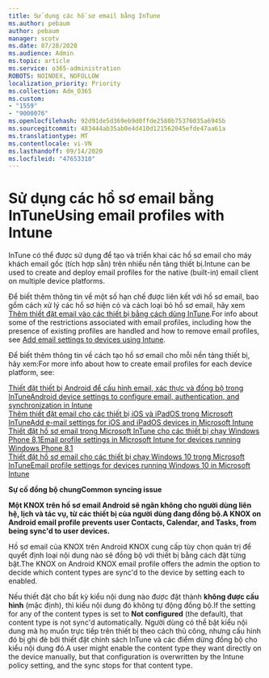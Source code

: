 ```yaml
---
title: Sử dụng các hồ sơ email bằng InTune
ms.author: pebaum
author: pebaum
manager: scotv
ms.date: 07/28/2020
ms.audience: Admin
ms.topic: article
ms.service: o365-administration
ROBOTS: NOINDEX, NOFOLLOW
localization_priority: Priority
ms.collection: Adm_O365
ms.custom:
- "1559"
- "9000076"
ms.openlocfilehash: 92d91de5d369eb9d0ffde2580b75376035a6945b
ms.sourcegitcommit: 483444ab35ab0e4d410d121562045efde47aa61a
ms.translationtype: MT
ms.contentlocale: vi-VN
ms.lasthandoff: 09/14/2020
ms.locfileid: "47653310"
---
```

# <a name="using-email-profiles-with-intune"></a><span data-ttu-id="9c408-102">Sử dụng các hồ sơ email bằng InTune</span><span class="sxs-lookup"><span data-stu-id="9c408-102">Using email profiles with Intune</span></span>

<span data-ttu-id="9c408-103">InTune có thể được sử dụng để tạo và triển khai các hồ sơ email cho máy khách email gốc (tích hợp sẵn) trên nhiều nền tảng thiết bị.</span><span class="sxs-lookup"><span data-stu-id="9c408-103">Intune can be used to create and deploy email profiles for the native (built-in) email client on multiple device platforms.</span></span>

<span data-ttu-id="9c408-104">Để biết thêm thông tin về một số hạn chế được liên kết với hồ sơ email, bao gồm cách xử lý các hồ sơ hiện có và cách loại bỏ hồ sơ email, hãy xem [Thêm thiết đặt email vào các thiết bị bằng cách dùng InTune](https://docs.microsoft.com/intune/email-settings-configure).</span><span class="sxs-lookup"><span data-stu-id="9c408-104">For info about some of the restrictions associated with email profiles, including how the presence of existing profiles are handled and how to remove email profiles, see [Add email settings to devices using Intune](https://docs.microsoft.com/intune/email-settings-configure).</span></span>

<span data-ttu-id="9c408-105">Để biết thêm thông tin về cách tạo hồ sơ email cho mỗi nền tảng thiết bị, hãy xem:</span><span class="sxs-lookup"><span data-stu-id="9c408-105">For more info about how to create email profiles for each device platform, see:</span></span>

[<span data-ttu-id="9c408-106">Thiết đặt thiết bị Android để cấu hình email, xác thực và đồng bộ trong InTune</span><span class="sxs-lookup"><span data-stu-id="9c408-106">Android device settings to configure email, authentication, and synchronization in Intune</span></span>](https://docs.microsoft.com/intune/email-settings-android)  
[<span data-ttu-id="9c408-107">Thêm thiết đặt email cho các thiết bị iOS và iPadOS trong Microsoft InTune</span><span class="sxs-lookup"><span data-stu-id="9c408-107">Add e-mail settings for iOS and iPadOS devices in Microsoft Intune</span></span>](https://docs.microsoft.com/intune/email-settings-ios)  
[<span data-ttu-id="9c408-108">Thiết đặt hồ sơ email trong Microsoft InTune cho các thiết bị chạy Windows Phone 8,1</span><span class="sxs-lookup"><span data-stu-id="9c408-108">Email profile settings in Microsoft Intune for devices running Windows Phone 8.1</span></span>](https://docs.microsoft.com/intune/email-settings-windows-phone-8-1)  
[<span data-ttu-id="9c408-109">Thiết đặt hồ sơ email cho các thiết bị chạy Windows 10 trong Microsoft InTune</span><span class="sxs-lookup"><span data-stu-id="9c408-109">Email profile settings for devices running Windows 10 in Microsoft Intune</span></span>](https://docs.microsoft.com/intune/email-settings-windows-10)

<span data-ttu-id="9c408-110">**Sự cố đồng bộ chung**</span><span class="sxs-lookup"><span data-stu-id="9c408-110">**Common syncing issue**</span></span>

<span data-ttu-id="9c408-111">**Một KNOX trên hồ sơ email Android sẽ ngăn không cho người dùng liên hệ, lịch và tác vụ, từ các thiết bị của người dùng đang đồng bộ.**</span><span class="sxs-lookup"><span data-stu-id="9c408-111">**A KNOX on Android email profile prevents user Contacts, Calendar, and Tasks, from being sync'd to user devices.**</span></span>

<span data-ttu-id="9c408-112">Hồ sơ email của KNOX trên Android KNOX cung cấp tùy chọn quản trị để quyết định loại nội dung nào sẽ đồng bộ với thiết bị bằng cách đặt từng bật.</span><span class="sxs-lookup"><span data-stu-id="9c408-112">The KNOX on Android KNOX email profile offers the admin the option to decide which content types are sync'd to the device by setting each to enabled.</span></span>

<span data-ttu-id="9c408-113">Nếu thiết đặt cho bất kỳ kiểu nội dung nào được đặt thành **không được cấu hình** (mặc định), thì kiểu nội dung đó không tự động đồng bộ.</span><span class="sxs-lookup"><span data-stu-id="9c408-113">If the setting for any of the content types is set to **Not configured** (the default), that content type is not sync'd automatically.</span></span> <span data-ttu-id="9c408-114">Người dùng có thể bật kiểu nội dung mà họ muốn trực tiếp trên thiết bị theo cách thủ công, nhưng cấu hình đó bị ghi đè bởi thiết đặt chính sách InTune và các điểm dừng đồng bộ cho kiểu nội dung đó.</span><span class="sxs-lookup"><span data-stu-id="9c408-114">A user might enable the content type they want directly on the device manually, but that configuration is overwritten by the Intune policy setting, and the sync stops for that content type.</span></span>

